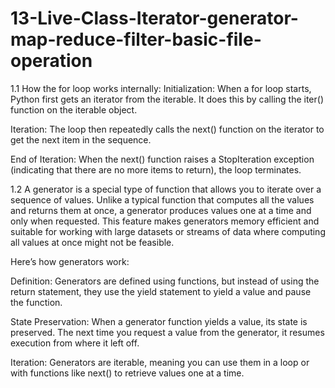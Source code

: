 # 13-Live-Class-Iterator-generator-map-reduce-filter-basic-file-operation

1.1 
How the for loop works internally:
Initialization: When a for loop starts, Python first gets an iterator from the iterable. 
It does this by calling the iter() function on the iterable object.

Iteration: The loop then repeatedly calls the next() function on the iterator to get the 
next item in the sequence.

End of Iteration: When the next() function raises a StopIteration exception (indicating 
that there are no more items to return), the loop terminates.

1.2
A generator is a special type of function that allows you to iterate over a sequence of values. 
Unlike a typical function that computes all the values and returns them at once, a generator produces 
values one at a time and only when requested. This feature makes generators memory efficient and 
suitable for working with large datasets or streams of data where computing all values at once might 
not be feasible.

Here’s how generators work:

Definition: Generators are defined using functions, but instead of using the return statement, 
they use the yield statement to yield a value and pause the function.

State Preservation: When a generator function yields a value, its state is preserved. The next 
time you request a value from the generator, it resumes execution from where it left off.

Iteration: Generators are iterable, meaning you can use them in a loop or with functions like next() 
to retrieve values one at a time.

